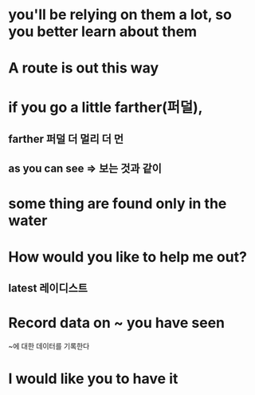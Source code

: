 # you'll be relying on them a lot, so you better learn about them

# A route is out this way

# if you go a little farther(퍼덜), 

## farther 퍼덜 더 멀리 더 먼

## as you can see => 보는 것과 같이

# some thing are found only in the water 

# How would you like to help me out?

## latest 레이디스트

# Record data on ~ you have seen 
~에 대한 데이터를 기록한다

# I would like you to have it
